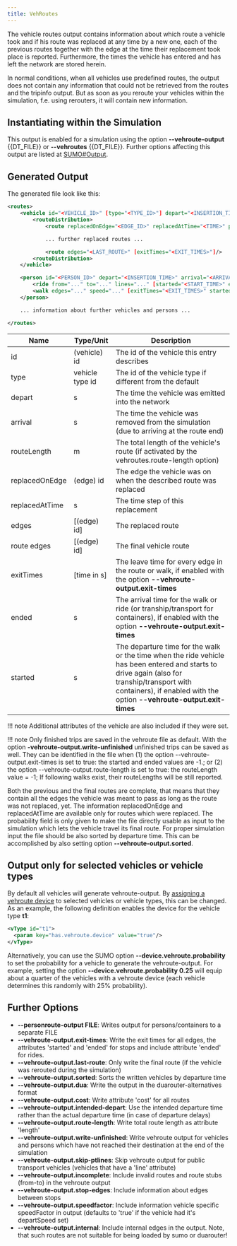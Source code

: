 ```yaml
---
title: VehRoutes
---
```


The vehicle routes output contains information about which route a
vehicle took and if his route was replaced at any time by a new one,
each of the previous routes together with the edge at the time their
replacement took place is reported. Furthermore, the times the vehicle
has entered and has left the network are stored herein.

In normal conditions, when all vehicles use predefined routes, the
output does not contain any information that could not be retrieved from
the routes and the tripinfo output. But as soon as you reroute your
vehicles within the simulation, f.e. using rerouters, it will contain
new information.

## Instantiating within the Simulation

This output is enabled for a simulation using the option **--vehroute-output** {{DT_FILE}} or **--vehroutes** {{DT_FILE}}. Further
options affecting this output are listed at
[SUMO\#Output](../../sumo.md#output).

## Generated Output

The generated file look like this:

```xml
<routes>
    <vehicle id="<VEHICLE_ID>" [type="<TYPE_ID>"] depart="<INSERTION_TIME>" arrival="<ARRIVAL_TIME>" [routeLength="<LENGTH>"]>
        <routeDistribution>
            <route replacedOnEdge="<EDGE_ID>" replacedAtTime="<TIME>" probability="0" edges="<PREVIOUS_ROUTE>"/>

            ... further replaced routes ...

            <route edges="<LAST_ROUTE>" [exitTimes="<EXIT_TIMES>"]/>
        <routeDistribution>
    </vehicle>

    <person id="<PERSON_ID>" depart="<INSERTION_TIME>" arrival="<ARRIVAL_TIME>">
        <ride from="..." to="..." lines="..." [started="<START_TIME>" ended="<END_TIME>"]/>
        <walk edges="..." speed="..." [exitTimes="<EXIT_TIMES>" started="<START_TIME>" ended="<END_TIME>"]/>
    </person>

    ... information about further vehicles and persons ...

</routes>
```

| Name              | Type/Unit       | Description                                                                                 |
| ----------------- | --------------- | ------------------------------------------------------------------------------------------- |
| id                | (vehicle) id    | The id of the vehicle this entry describes                                                  |
| type              | vehicle type id | The id of the vehicle type if different from the default                                    |
| depart            | s               | The time the vehicle was emitted into the network                                           |
| arrival           | s               | The time the vehicle was removed from the simulation (due to arriving at the route end)     |
| routeLength       | m               | The total length of the vehicle's route (if activated by the vehroutes.route-length option) |
| replacedOnEdge    | (edge) id       | The edge the vehicle was on when the described route was replaced                           |
| replacedAtTime    | s               | The time step of this replacement                                                           |
| edges             | \[(edge) id\]   | The replaced route                                                                          |
| route edges       | \[(edge) id\]   | The final vehicle route                                                                     |
| exitTimes         | \[time in s\]   | The leave time for every edge in the route or walk, if enabled with the option **--vehroute-output.exit-times**  |
| ended             | s               | The arrival time for the walk or ride (or tranship/transport for containers), if enabled with the option **--vehroute-output.exit-times**  |
| started           | s               | The departure time for the walk or the time when the ride vehicle has been entered and starts to drive again (also for tranship/transport with containers), if enabled with the option **--vehroute-output.exit-times**  |

!!! note
    Additional attributes of the vehicle are also included if they were set.
    
!!! note
    Only finished trips are saved in the vehroute file as default. With the option **-vehroute-output.write-unfinished** unfinished trips can be saved as well. They can be identified in the file when (1) the option --vehroute-output.exit-times is set to true: the started and ended values are -1.; or (2) the option --vehroute-output.route-length is set to true: the routeLength value = -1; If following walks exist, their routeLengths will be still reported.

Both the previous and the final routes are complete, that means that
they contain all the edges the vehicle was meant to pass as long as the
route was not replaced, yet. The information replacedOnEdge and
replacedAtTime are available only for routes which were replaced. The
probability field is only given to make the file directly usable as
input to the simulation which lets the vehicle travel its final route.
For proper simulation input the file should be also sorted by departure
time. This can be accomplished by also setting option **--vehroute-output.sorted**.

## Output only for selected vehicles or vehicle types
By default all vehicles will generate vehroute-output. By [assigning a vehroute device](../../Definition_of_Vehicles,_Vehicle_Types,_and_Routes.md#assignment_by_generic_parameters) to selected vehicles or vehicle types, this can be changed.
As an example, the following definition enables the device for the vehicle type **t1**:

```xml
<vType id="t1">
  <param key="has.vehroute.device" value="true"/>
</vType>
```

Alternatively, you can use the SUMO option **--device.vehroute.probability** to set the probability for a vehicle to generate the vehroute-output.
For example, setting the option **--device.vehroute.probability 0.25** will equip about a quarter of the vehicles with a vehroute device (each vehicle determines this randomly with 25% probability).

## Further Options

- **--personroute-output FILE**: Writes output for persons/containers to a separate FILE 
- **--vehroute-output.exit-times**: Write the exit times for all edges, the attributes 'started' and 'ended' for stops and include attribute 'ended' for rides.
- **--vehroute-output.last-route**: Only write the final route (if the vehicle was rerouted during the simulation)
- **--vehroute-output.sorted**:     Sorts the written vehicles by departure time
- **--vehroute-output.dua**:        Write the output in the duarouter-alternatives format
- **--vehroute-output.cost**:       Write attribute 'cost' for all routes
- **--vehroute-output.intended-depart**: Use the intended departure time rather than the actual departure time (in case of departure delays)
- **--vehroute-output.route-length**: Write total route length as attribute 'length'
- **--vehroute-output.write-unfinished**:   Write vehroute output for vehicles and persons which have not reached their destination at the end of the simulation
- **--vehroute-output.skip-ptlines**:  Skip vehroute output for public transport vehicles (vehicles that have a 'line' attribute)
- **--vehroute-output.incomplete**:   Include invalid routes and route stubs (from-to) in the vehroute output
- **--vehroute-output.stop-edges**:   Include information about edges between stops
- **--vehroute-output.speedfactor**:   Include information vehicle specific speedFactor in output (defaults to 'true' if the vehicle had it's departSpeed set)
- **--vehroute-output.internal**:   Include internal edges in the output. Note, that such routes are not suitable for being loaded by sumo or duarouter!
